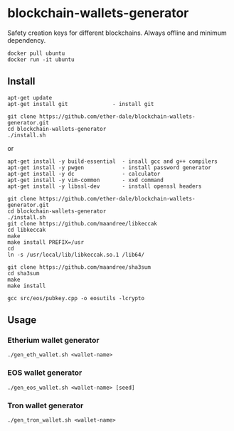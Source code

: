 # blockchain-wallets-generator
Safety creation keys for different blockchains. Always offline and minimum dependency.

```
docker pull ubuntu
docker run -it ubuntu
```

## Install
```
apt-get update
apt-get install git              - install git
```

```
git clone https://github.com/ether-dale/blockchain-wallets-generator.git
cd blockchain-wallets-generator
./install.sh
```
or
```
apt-get install -y build-essential  - insall gcc and g++ compilers
apt-get install -y pwgen            - install password generator
apt-get install -y dc               - calculator
apt-get install -y vim-common       - xxd command 
apt-get install -y libssl-dev       - install openssl headers

git clone https://github.com/ether-dale/blockchain-wallets-generator.git
cd blockchain-wallets-generator
./install.sh
git clone https://github.com/maandree/libkeccak
cd libkeccak
make
make install PREFIX=/usr
cd
ln -s /usr/local/lib/libkeccak.so.1 /lib64/

git clone https://github.com/maandree/sha3sum
cd sha3sum
make
make install

gcc src/eos/pubkey.cpp -o eosutils -lcrypto
```

## Usage
### Etherium wallet generator
`./gen_eth_wallet.sh <wallet-name>`

### EOS wallet generator
`./gen_eos_wallet.sh <wallet-name> [seed]`

### Tron wallet generator
`./gen_tron_wallet.sh <wallet-name>`
